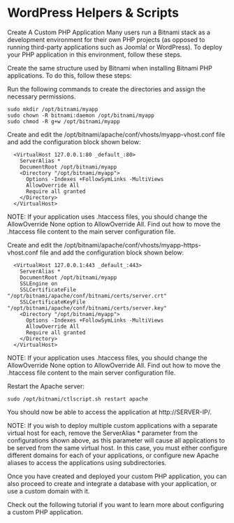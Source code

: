 # WordPress Helpers & Scripts

Create A Custom PHP Application
Many users run a Bitnami stack as a development environment for their own PHP projects (as opposed to running third-party applications such as Joomla! or WordPress). To deploy your PHP application in this environment, follow these steps.

Create the same structure used by Bitnami when installing Bitnami PHP applications. To do this, follow these steps:

Run the following commands to create the directories and assign the necessary permissions.

```
sudo mkdir /opt/bitnami/myapp
sudo chown -R bitnami:daemon /opt/bitnami/myapp
sudo chmod -R g+w /opt/bitnami/myapp
```

Create and edit the /opt/bitnami/apache/conf/vhosts/myapp-vhost.conf file and add the configuration block shown below:

```
  <VirtualHost 127.0.0.1:80 _default_:80>
    ServerAlias *
    DocumentRoot /opt/bitnami/myapp
    <Directory "/opt/bitnami/myapp">
      Options -Indexes +FollowSymLinks -MultiViews
      AllowOverride All
      Require all granted
    </Directory>
  </VirtualHost>
```

NOTE: If your application uses .htaccess files, you should change the AllowOverride None option to AllowOverride All. Find out how to move the .htaccess file content to the main server configuration file.

Create and edit the /opt/bitnami/apache/conf/vhosts/myapp-https-vhost.conf file and add the configuration block shown below:

```
  <VirtualHost 127.0.0.1:443 _default_:443>
    ServerAlias *
    DocumentRoot /opt/bitnami/myapp
    SSLEngine on
    SSLCertificateFile "/opt/bitnami/apache/conf/bitnami/certs/server.crt"
    SSLCertificateKeyFile "/opt/bitnami/apache/conf/bitnami/certs/server.key"
    <Directory "/opt/bitnami/myapp">
      Options -Indexes +FollowSymLinks -MultiViews
      AllowOverride All
      Require all granted
    </Directory>
  </VirtualHost>
```

NOTE: If your application uses .htaccess files, you should change the AllowOverride None option to AllowOverride All. Find out how to move the .htaccess file content to the main server configuration file.

Restart the Apache server:

```
sudo /opt/bitnami/ctlscript.sh restart apache
```
You should now be able to access the application at http://SERVER-IP/.

NOTE: If you wish to deploy multiple custom applications with a separate virtual host for each, remove the ServerAlias * parameter from the configurations shown above, as this parameter will cause all applications to be served from the same virtual host. In this case, you must either configure different domains for each of your applications, or configure new Apache aliases to access the applications using subdirectories.

Once you have created and deployed your custom PHP application, you can also proceed to create and integrate a database with your application, or use a custom domain with it.

Check out the following tutorial if you want to learn more about configuring a custom PHP application.



